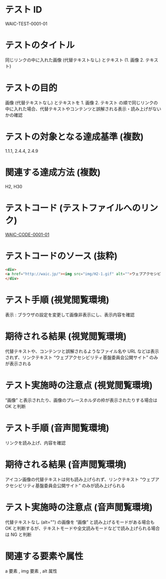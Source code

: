 

# テスト ID
WAIC-TEST-0001-01

# テストのタイトル
同じリンクの中に入れた画像 (代替テキストなし) とテキスト (1. 画像 2. テキスト)

# テストの目的
画像 (代替テキストなし) とテキストを 1. 画像 2. テキスト の順で同じリンクの中に入れた場合、代替テキストやコンテンツと誤解される表示・読み上げがないかの確認

# テストの対象となる達成基準 (複数)
1.1.1, 2.4.4, 2.4.9

# 関連する達成方法 (複数)
H2, H30

# テストコード (テストファイルへのリンク)
[WAIC-CODE-0001-01](https://waic.github.io/as_test/WAIC-CODE/WAIC-CODE-0001-01.html)

# テストコードのソース (抜粋)
```html
<div>
<a href="http://waic.jp/"><img src="img/H2-1.gif" alt="">ウェブアクセシビリティ基盤委員会公開サイト</a>
</div>

```
# テスト手順 (視覚閲覧環境)
表示 : ブラウザの設定を変更して画像非表示にし、表示内容を確認

# 期待される結果 (視覚閲覧環境)
代替テキストや、コンテンツと誤解されるようなファイル名や URL などは表示されず、リンクテキスト “ウェブアクセシビリティ基盤委員会公開サイト” のみが表示される

# テスト実施時の注意点 (視覚閲覧環境)
“画像” と表示されたり、画像のプレースホルダの枠が表示されたりする場合は OK と判断

# テスト手順 (音声閲覧環境)
リンクを読み上げ、内容を確認

# 期待される結果 (音声閲覧環境)
アイコン画像の代替テキストは何も読み上げられず、リンクテキスト “ウェブアクセシビリティ基盤委員会公開サイト” のみが読み上げられる

# テスト実施時の注意点 (音声閲覧環境)
代替テキストなし (alt="") の画像を “画像” と読み上げるモードがある場合も OK と判断するが、テキストモードや全文読みモードなどで読み上げられる場合は NG と判断

# 関連する要素や属性
a 要素 , img 要素 , alt 属性


